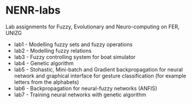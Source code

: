 # NENR-labs
Lab assignments for Fuzzy, Evolutionary and Neuro-computing on FER, UNIZG

- lab1 - Modelling fuzzy sets and fuzzy operations
- lab2 - Modelling fuzzy relations
- lab3 - Fuzzy controlling system for boat simulator
- lab4 - Genetic algorithm
- lab5 - Stohastic, Mini-batch and Gradient backpropagation for neural network and graphical interface for gesture classification 
(for example letters from the alphabets)
- lab6 - Backpropagation for neural-fuzzy networks (ANFIS)
- lab7 - Training neural networks with genetic algorithm